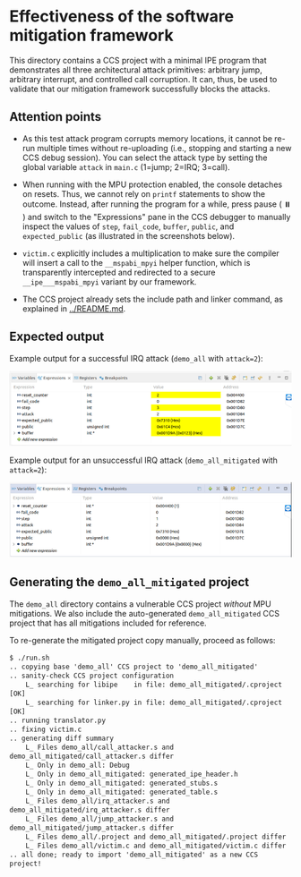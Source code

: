 # Effectiveness of the software mitigation framework

This directory contains a CCS project with a minimal IPE program that demonstrates all three architectural attack primitives: arbitrary jump, arbitrary interrupt, and controlled call corruption. It can, thus, be used to validate that our mitigation framework successfully blocks the attacks.

## Attention points

* As this test attack program corrupts memory locations, it cannot be re-run multiple times without re-uploading (i.e., stopping and starting a new CCS debug session). You can select the attack type by setting the global variable `attack` in `main.c` (1=jump; 2=IRQ; 3=call).

* When running with the MPU protection enabled, the console detaches on resets. Thus, we cannot rely on `printf` statements to show the outcome. Instead, after running the program for a while, press pause ( :pause_button: ) and switch to the "Expressions" pane in the CCS debugger to manually inspect the values of `step`, `fail_code`, `buffer`, `public`, and  `expected_public` (as illustrated in the screenshots below).

* `victim.c` explicitly includes a multiplication to make sure the compiler will insert a call to the `__mspabi_mpyi` helper function, which is transparently intercepted and redirected to a secure `__ipe___mspabi_mpyi` variant by our framework.

* The CCS project already sets the include path and linker command, as explained in [../README.md](../README.md).

## Expected output

Example output for a successful IRQ attack (`demo_all` with `attack=2`):

![ccs_expr_demo_all](ccs_expr_demo_all.png)

Example output for an unsuccessful IRQ attack (`demo_all_mitigated` with `attack=2`):

![ccs_expr_demo_all_mitigated](ccs_expr_demo_all_mitigated.png)

## Generating the `demo_all_mitigated` project

The `demo_all` directory contains a vulnerable CCS project _without_ MPU mitigations. We also include the auto-generated `demo_all_mitigated` CCS project that has all mitigations included for reference.

To re-generate the mitigated project copy manually, proceed as follows:

```
$ ./run.sh
.. copying base 'demo_all' CCS project to 'demo_all_mitigated'
.. sanity-check CCS project configuration
	L_ searching for libipe    in file: demo_all_mitigated/.cproject [OK]
	L_ searching for linker.py in file: demo_all_mitigated/.cproject [OK]
.. running translator.py
.. fixing victim.c
.. generating diff summary
	L_ Files demo_all/call_attacker.s and demo_all_mitigated/call_attacker.s differ
	L_ Only in demo_all: Debug
	L_ Only in demo_all_mitigated: generated_ipe_header.h
	L_ Only in demo_all_mitigated: generated_stubs.s
	L_ Only in demo_all_mitigated: generated_table.s
	L_ Files demo_all/irq_attacker.s and demo_all_mitigated/irq_attacker.s differ
	L_ Files demo_all/jump_attacker.s and demo_all_mitigated/jump_attacker.s differ
	L_ Files demo_all/.project and demo_all_mitigated/.project differ
	L_ Files demo_all/victim.c and demo_all_mitigated/victim.c differ
.. all done; ready to import 'demo_all_mitigated' as a new CCS project!
```
